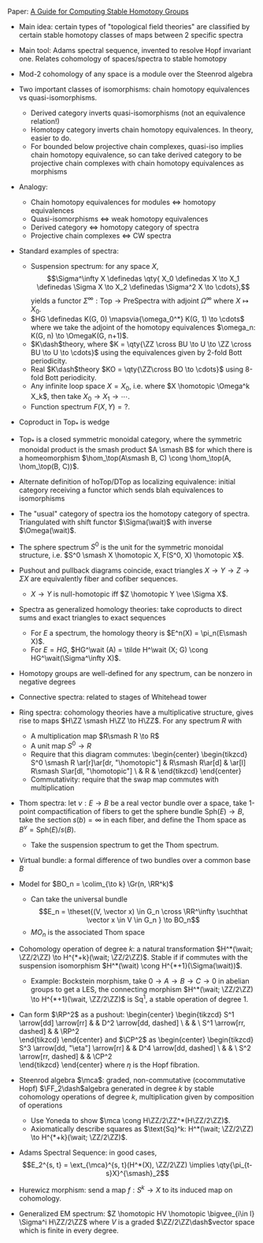 
Paper: [A Guide for Computing Stable Homotopy Groups](https://arxiv.org/abs/1801.07530)

- Main idea: certain types of "topological field theories" are classified by certain stable homotopy classes of maps between 2 specific spectra
- Main tool: Adams spectral sequence, invented to resolve Hopf invariant one. Relates cohomology of spaces/spectra to stable homotopy
- Mod-2 cohomology of any space is a module over the Steenrod algebra
- Two important classes of isomorphisms: chain homotopy equivalences vs quasi-isomorphisms.
  - Derived category inverts quasi-isomorphisms (not an equivalence relation!)
  - Homotopy category inverts chain homotopy equivalences. In theory, easier to do.
  - For bounded below projective chain complexes, quasi-iso implies chain homotopy equivalence, so can take derived category to be projective chain complexes with chain homotopy equivalences as morphisms
- Analogy:
  - Chain homotopy equivalences for modules $\iff$ homotopy equivalences
  - Quasi-isomorphisms $\iff$ weak homotopy equivalences
  - Derived category $\iff$ homotopy category of spectra
  - Projective chain complexes $\iff$ CW spectra
- Standard examples of spectra:
  - Suspension spectrum: for any space $X$, $$\Sigma^\infty X \definedas \qty{ X_0 \definedas X \to X_1 \definedas \Sigma X \to X_2 \definedas \Sigma^2 X \to \cdots},$$ yields a functor $\Sigma^\infty:\text{Top} \to \text{PreSpectra}$ with adjoint $\Omega^\infty$ where $X \mapsto X_0$.
  - $HG \definedas K(G, 0) \mapsvia{\omega_0^*} K(G, 1) \to \cdots$ where we take the adjoint of the homotopy equivalences $\omega_n: K(G, n) \to \OmegaK(G, n+1)$.
  - $K\dash$theory, where $K = \qty{\ZZ \cross BU \to U \to \ZZ \cross BU \to U \to \cdots}$ using the equivalences given by 2-fold Bott periodicity.
  - Real $K\dash$theory $KO = \qty{\ZZ\cross BO \to \cdots}$ using 8-fold Bott periodicity.
  - Any infinite loop space $X= X_0$, i.e. where $X \homotopic \Omega^k X_k$, then take $X_0 \to X_1 \to \cdots$.
  - Function spectrum $F(X, Y) = ?$.
- Coproduct in $\text{Top}_*$ is wedge
- $\text{Top}_*$ is a closed symmetric monoidal category, where the symmetric monoidal product is the smash product $A \smash B$ for which there is a homeomorphism $\hom_\top(A\smash B, C) \cong \hom_\top(A, \hom_\top(B, C))$.
- Alternate definition of hoTop/DTop as localizing equivalence: initial category receiving a functor which sends blah equivalences to isomorphisms 
- The "usual" category of spectra ios the homotopy category of spectra. Triangulated with shift functor $\Sigma(\wait)$ with inverse $\Omega(\wait)$.
- The sphere spectrum $S^0$ is the unit for the symmetric monoidal structure, i.e. $S^0 \smash X \homotopic X, F(S^0, X) \homotopic X$.
- Pushout and pullback diagrams coincide, exact triangles $X\to Y \to Z \to \Sigma X$ are equivalently fiber and cofiber sequences.
  - $X\to Y$ is null-homotopic iff $Z \homotopic Y \vee \Sigma X$.
- Spectra as generalized homology theories: take coproducts to direct sums and exact triangles to exact sequences
  - For $E$ a spectrum, the homology theory is $E^n(X) = \pi_n(E\smash X)$.
  - For $E = HG$, $HG^\wait (A) = \tilde H^\wait (X; G) \cong HG^\wait(\Sigma^\infty X)$.
- Homotopy groups are well-defined for any spectrum, can be nonzero in negative degrees
- Connective spectra: related to stages of Whitehead tower
- Ring spectra: cohomology theories have a multiplicative structure, gives rise to maps $H\ZZ \smash H\ZZ \to H\ZZ$. For any spectrum $R$ with
  - A multiplication map $R\smash R \to R$
  - A unit map $S^0 \to R$
  - Require that this diagram commutes:
  \begin{center}
  \begin{tikzcd}
  S^0 \smash R \ar[r]\ar[dr, "\homotopic"] & R\smash R\ar[d] & \ar[l] R\smash S\ar[dl, "\homotopic"] \\
  & R &
  \end{tikzcd}
  \end{center}
  - Commutativity: require that the swap map commutes with multiplication

- Thom spectra: let $\nu: E\to B$ be a real vector bundle over a space, take 1-point compactification of fibers to get the sphere bundle $\text{Sph}(E) \to B$, take the section $s(b) = \infty$ in each fiber, and define the Thom space as $B^\nu = \text{Sph}(E)/s(B)$.
  - Take the suspension spectrum to get the Thom spectrum.
- Virtual bundle: a formal difference of two bundles over a common base $B$
- Model for $BO_n = \colim_{\to k} \Gr(n, \RR^k)$
  - Can take the universal bundle $$E_n = \theset{(V, \vector x) \in G_n \cross \RR^\infty \suchthat \vector x \in V \in G_n  } \to BO_n$$
  - $MO_n$ is the associated Thom space
- Cohomology operation of degree $k$: a natural transformation $H^*(\wait; \ZZ/2\ZZ) \to H^{*+k}(\wait; \ZZ/2\ZZ)$. Stable if if commutes with the suspension isomorphism $H^*(\wait) \cong H^{*+1}(\Sigma(\wait))$.
  - Example: Bockstein morphism, take $0\to A \to B \to C \to 0$ in abelian groups to get a LES, the connecting morphism $H^*(\wait; \ZZ/2\ZZ) \to H^{*+1}(\wait, \ZZ/2\ZZ)$ is $\text{Sq}^1$, a stable operation of degree 1.
- Can form $\RP^2$ as a pushout:
  \begin{center}
  \begin{tikzcd}
  S^1 \arrow[dd] \arrow[rr] &  & D^2 \arrow[dd, dashed] \\
                            &  &                        \\
  S^1 \arrow[rr, dashed]    &  & \RP^2                 
  \end{tikzcd}
  \end{center}
  and $\CP^2$ as 
  \begin{center}
  \begin{tikzcd}
  S^3 \arrow[dd, "\eta"] \arrow[rr] &  & D^4 \arrow[dd, dashed] \\
                            &  &                        \\
  S^2 \arrow[rr, dashed]    &  & \CP^2                 
  \end{tikzcd}
  \end{center}
  where $\eta$ is the Hopf fibration.

- Steenrod algebra $\mca$: graded, non-commutative (cocommutative Hopf) $\FF_2\dash$algebra generated in degree $k$ by stable cohomology operations of degree $k$, multiplication given by composition of operations
  - Use Yoneda to show $\mca \cong H\ZZ/2\ZZ^*(H\ZZ/2\ZZ)$.
  - Axiomatically describe squares as $\text{Sq}^k: H^*(\wait; \ZZ/2\ZZ) \to H^{*+k}(\wait; \ZZ/2\ZZ)$.

- Adams Spectral Sequence: in good cases, $$E_2^{s, t} = \ext_{\mca}^{s, t}(H^*(X), \ZZ/2\ZZ) \implies \qty{\pi_{t-s}X}^{\smash}_2$$
- Hurewicz morphism: send a map $f: S^k \to X$ to its induced map on cohomology.
- Generalized EM spectrum: $Z \homotopic HV \homotopic \bigvee_{i\in I} \Sigma^i H\ZZ/2\ZZ$ where $V$ is a graded $\ZZ/2\ZZ\dash$vector space which is finite in every degree.
